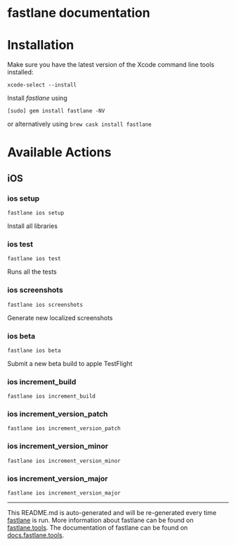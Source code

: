 fastlane documentation
================
# Installation

Make sure you have the latest version of the Xcode command line tools installed:

```
xcode-select --install
```

Install _fastlane_ using
```
[sudo] gem install fastlane -NV
```
or alternatively using `brew cask install fastlane`

# Available Actions
## iOS
### ios setup
```
fastlane ios setup
```
Install all libraries
### ios test
```
fastlane ios test
```
Runs all the tests
### ios screenshots
```
fastlane ios screenshots
```
Generate new localized screenshots
### ios beta
```
fastlane ios beta
```
Submit a new beta build to apple TestFlight
### ios increment_build
```
fastlane ios increment_build
```

### ios increment_version_patch
```
fastlane ios increment_version_patch
```

### ios increment_version_minor
```
fastlane ios increment_version_minor
```

### ios increment_version_major
```
fastlane ios increment_version_major
```


----

This README.md is auto-generated and will be re-generated every time [fastlane](https://fastlane.tools) is run.
More information about fastlane can be found on [fastlane.tools](https://fastlane.tools).
The documentation of fastlane can be found on [docs.fastlane.tools](https://docs.fastlane.tools).
